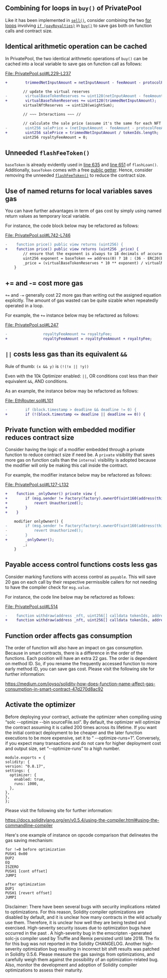 ## Combining for loops in `buy()` of PrivatePool
Like it has been implemented in [`sell()`](https://github.com/code-423n4/2023-04-caviar/blob/main/src/PrivatePool.sol#L328-L351), consider combining the two [for loops](https://github.com/code-423n4/2023-04-caviar/blob/main/src/PrivatePool.sol#L242) involving [`if (payRoyalties)`](https://github.com/code-423n4/2023-04-caviar/blob/main/src/PrivatePool.sol#L271) in [`buy()`](https://github.com/code-423n4/2023-04-caviar/blob/main/src/PrivatePool.sol#L211-L289) to save gas both on function calls and contract size. 

## Identical arithmetic operation can be cached
In PrivatePool, the two identical arithmetic operations of `buy()` can be cached into a local variable to save gas on function call as follows:

[File: PrivatePool.sol#L229-L237](https://github.com/code-423n4/2023-04-caviar/blob/main/src/PrivatePool.sol#L229-L237)

```diff
+        trimmedNetInputAmount = netInputAmount - feeAmount - protocolFeeAmount;

        // update the virtual reserves
-        virtualBaseTokenReserves += uint128(netInputAmount - feeAmount - protocolFeeAmount);
+        virtualBaseTokenReserves += uint128(trimmedNetInputAmount);
        virtualNftReserves -= uint128(weightSum);

        // ~~~ Interactions ~~~ //

        // calculate the sale price (assume it's the same for each NFT even if weights differ)
-        uint256 salePrice = (netInputAmount - feeAmount - protocolFeeAmount) / tokenIds.length;
+        uint256 salePrice = trimmedNetInputAmount / tokenIds.length;
        uint256 royaltyFeeAmount = 0; 
```
## Unneeded `flashFeeToken()`
`baseToken` is already evidently used in [line 635](https://github.com/code-423n4/2023-04-caviar/blob/main/src/PrivatePool.sol#L635) and [line 651](https://github.com/code-423n4/2023-04-caviar/blob/main/src/PrivatePool.sol#L651) of `flashLoan()`. Additionally, `baseToken` comes with a free [public getter](https://github.com/code-423n4/2023-04-caviar/blob/main/src/PrivatePool.sol#L82). Hence, consider removing the unneeded [`flashFeeToken()`](https://github.com/code-423n4/2023-04-caviar/blob/main/src/PrivatePool.sol#L754-L757) to reduce the contract size.  

## Use of named returns for local variables saves gas
You can have further advantages in term of gas cost by simply using named return values as temporary local variable.

For instance, the code block below may be refactored as follows:

[File: PrivatePool.sol#L742-L746](https://github.com/code-423n4/2023-04-caviar/blob/main/src/PrivatePool.sol#L742-L746)

```diff
-    function price() public view returns (uint256) {
+    function price() public view returns (uint256 _price) {
        // ensure that the exponent is always to 18 decimals of accuracy
        uint256 exponent = baseToken == address(0) ? 18 : (36 - ERC20(baseToken).decimals());
        _price = (virtualBaseTokenReserves * 10 ** exponent) / virtualNftReserves;
    }
```
## += and -= cost more gas
`+=` and `-=` generally cost 22 more gas than writing out the assigned equation explicitly. The amount of gas wasted can be quite sizable when repeatedly operated in a loop.

For example, the `+=` instance below may be refactored as follows:

[File: PrivatePool.sol#L247](https://github.com/code-423n4/2023-04-caviar/blob/main/src/PrivatePool.sol#L247)

```diff
-                royaltyFeeAmount += royaltyFee;
+                royaltyFeeAmount = royaltyFeeAmount + royaltyFee;
```
## `||` costs less gas than its equivalent `&&`
Rule of thumb: `(x && y)` is `(!(!x || !y))`

Even with the 10k Optimizer enabled: `||`, OR conditions cost less than their equivalent `&&`, AND conditions.

As an example, the instance below may be refactored as follows:

[File: EthRouter.sol#L101](https://github.com/code-423n4/2023-04-caviar/blob/main/src/EthRouter.sol#L101)

```diff
-        if (block.timestamp > deadline && deadline != 0) {
+        if (!(block.timestamp <= deadline || deadline == 0)) {
```
## Private function with embedded modifier reduces contract size
Consider having the logic of a modifier embedded through a private function to reduce contract size if need be. A `private` visibility that saves more gas on function calls than the `internal` visibility is adopted because the modifier will only be making this call inside the contract.

For example, the modifier instance below may be refactored as follows:

[File: PrivatePool.sol#L127-L132](https://github.com/code-423n4/2023-04-caviar/blob/main/src/PrivatePool.sol#L127-L132)

```diff
+    function _onlyOwner() private view {
+        if (msg.sender != Factory(factory).ownerOf(uint160(address(this)))) {
+            revert Unauthorized();
+        }
+    }

    modifier onlyOwner() {
-        if (msg.sender != Factory(factory).ownerOf(uint160(address(this)))) {
-            revert Unauthorized();
-        }
+        _onlyOwner();
        _;
    }
```
## Payable access control functions costs less gas
Consider marking functions with access control as `payable`. This will save 20 gas on each call by their respective permissible callers for not needing to have the compiler check for `msg.value`.

For instance, the code line below may be refactored as follows:

[File: PrivatePool.sol#L514](https://github.com/code-423n4/2023-04-caviar/blob/main/src/PrivatePool.sol#L514)

```diff
-    function withdraw(address _nft, uint256[] calldata tokenIds, address token, uint256 tokenAmount) public onlyOwner {
+    function withdraw(address _nft, uint256[] calldata tokenIds, address token, uint256 tokenAmount) public payable onlyOwner {
```
## Function order affects gas consumption
The order of function will also have an impact on gas consumption. Because in smart contracts, there is a difference in the order of the functions. Each position will have an extra 22 gas. The order is dependent on method ID. So, if you rename the frequently accessed function to more early method ID, you can save gas cost. Please visit the following site for further information:

https://medium.com/joyso/solidity-how-does-function-name-affect-gas-consumption-in-smart-contract-47d270d8ac92

## Activate the optimizer
Before deploying your contract, activate the optimizer when compiling using “solc --optimize --bin sourceFile.sol”. By default, the optimizer will optimize the contract assuming it is called 200 times across its lifetime. If you want the initial contract deployment to be cheaper and the later function executions to be more expensive, set it to “ --optimize-runs=1”. Conversely, if you expect many transactions and do not care for higher deployment cost and output size, set “--optimize-runs” to a high number.

```
module.exports = {
solidity: {
version: "0.8.17",
settings: {
  optimizer: {
    enabled: true,
    runs: 1000,
  },
},
},
};
```
Please visit the following site for further information:

https://docs.soliditylang.org/en/v0.5.4/using-the-compiler.html#using-the-commandline-compiler

Here's one example of instance on opcode comparison that delineates the gas saving mechanism:

```
for !=0 before optimization
PUSH1 0x00
DUP2
EQ
ISZERO
PUSH1 [cont offset]
JUMPI

after optimization
DUP1
PUSH1 [revert offset]
JUMPI
```
Disclaimer: There have been several bugs with security implications related to optimizations. For this reason, Solidity compiler optimizations are disabled by default, and it is unclear how many contracts in the wild actually use them. Therefore, it is unclear how well they are being tested and exercised. High-severity security issues due to optimization bugs have occurred in the past . A high-severity bug in the emscripten -generated solc-js compiler used by Truffle and Remix persisted until late 2018. The fix for this bug was not reported in the Solidity CHANGELOG. Another high-severity optimization bug resulting in incorrect bit shift results was patched in Solidity 0.5.6. Please measure the gas savings from optimizations, and carefully weigh them against the possibility of an optimization-related bug. Also, monitor the development and adoption of Solidity compiler optimizations to assess their maturity.